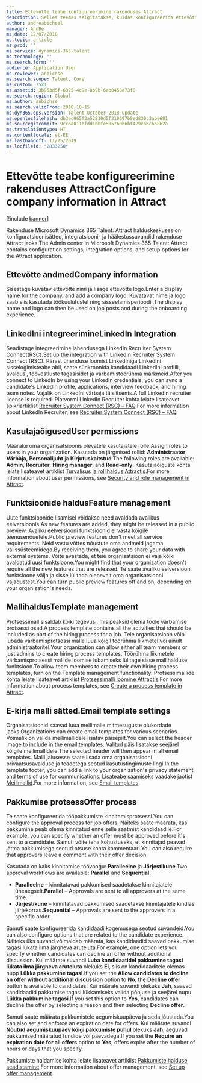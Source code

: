 ```yaml
---
title: Ettevõtte teabe konfigureerimine rakenduses Attract
description: Selles teemas selgitatakse, kuidas konfigureerida ettevõtte teavet ja brändingut rakenduse Microsoft Dynamics 365 Talent – Attract jaoks.
author: andreabichsel
manager: AnnBe
ms.date: 12/07/2018
ms.topic: article
ms.prod: ''
ms.service: dynamics-365-talent
ms.technology: ''
ms.search.form: ''
audience: Application User
ms.reviewer: anbichse
ms.search.scope: Talent, Core
ms.custom: 7521
ms.assetid: 3b953d5f-6325-4c9e-8b9b-6ab0458a73f8
ms.search.region: Global
ms.author: anbichse
ms.search.validFrom: 2018-10-15
ms.dyn365.ops.version: Talent October 2018 update
ms.openlocfilehash: db3ec965f3a52810d5f310697b9ed830c3abe681
ms.sourcegitcommit: 9cc6a011bfdd1b0fe505760b6bf429eb6c65862a
ms.translationtype: HT
ms.contentlocale: et-EE
ms.lasthandoff: 11/25/2019
ms.locfileid: "2833250"
---
```

# <a name="configure-company-information-in-attract"></a><span data-ttu-id="67652-103">Ettevõtte teabe konfigureerimine rakenduses Attract</span><span class="sxs-lookup"><span data-stu-id="67652-103">Configure company information in Attract</span></span>

[!include [banner](includes/banner.md)]

<span data-ttu-id="67652-104">Rakenduse Microsoft Dynamics 365 Talent: Attract halduskeskuses on konfiguratsioonisätted, integratsiooni- ja häälestussuvandid rakenduse Attract jaoks.</span><span class="sxs-lookup"><span data-stu-id="67652-104">The Admin center in Microsoft Dynamics 365 Talent: Attract contains configuration settings, integration options, and setup options for the Attract application.</span></span>

## <a name="company-information"></a><span data-ttu-id="67652-105">Ettevõtte andmed</span><span class="sxs-lookup"><span data-stu-id="67652-105">Company information</span></span>

<span data-ttu-id="67652-106">Sisestage kuvatav ettevõtte nimi ja lisage ettevõtte logo.</span><span class="sxs-lookup"><span data-stu-id="67652-106">Enter a display name for the company, and add a company logo.</span></span> <span data-ttu-id="67652-107">Kuvatavat nime ja logo saab siis kasutada töökuulutustel ning sisseelamisperioodil.</span><span class="sxs-lookup"><span data-stu-id="67652-107">The display name and logo can then be used on job posts and during the onboarding experience.</span></span>

## <a name="linkedin-integration"></a><span data-ttu-id="67652-108">LinkedIni integreerimine</span><span class="sxs-lookup"><span data-stu-id="67652-108">LinkedIn Integration</span></span>

<span data-ttu-id="67652-109">Seadistage integreerimine lahendusega LinkedIn Recruiter System Connect(RSC).</span><span class="sxs-lookup"><span data-stu-id="67652-109">Set up the integration with LinkedIn Recruiter System Connect (RSC).</span></span> <span data-ttu-id="67652-110">Pärast ühenduse loomist LinkedIniga LinkedIni sisselogimisteabe abil, saate sünkroonida kandidaadi LinkedIni profiili, avaldusi, töövestluste tagasisidet ja värbamistöörühma märkmeid.</span><span class="sxs-lookup"><span data-stu-id="67652-110">After you connect to LinkedIn by using your LinkedIn credentials, you can sync a candidate's LinkedIn profile, applications, interview feedback, and hiring team notes.</span></span> <span data-ttu-id="67652-111">Vajalik on LinkedIni värbaja täislitsents.</span><span class="sxs-lookup"><span data-stu-id="67652-111">A full LinkedIn recruiter license is required.</span></span> <span data-ttu-id="67652-112">Platvormi LinkedIn Recruiter kohta leiate lisateavet spikriartiklist [Recruiter System Connect (RSC) – FAQ](https://www.linkedin.com/help/recruiter/answer/90483).</span><span class="sxs-lookup"><span data-stu-id="67652-112">For more information about LinkedIn Recruiter, see [Recruiter System Connect (RSC) – FAQ](https://www.linkedin.com/help/recruiter/answer/90483).</span></span>

## <a name="user-permissions"></a><span data-ttu-id="67652-113">Kasutajaõigused</span><span class="sxs-lookup"><span data-stu-id="67652-113">User permissions</span></span>

<span data-ttu-id="67652-114">Määrake oma organisatsioonis olevatele kasutajatele rolle.</span><span class="sxs-lookup"><span data-stu-id="67652-114">Assign roles to users in your organization.</span></span> <span data-ttu-id="67652-115">Kasutada on järgmised rollid: **Administraator**, **Värbaja**, **Personalijuht** ja **Kirjutuskaitstud**.</span><span class="sxs-lookup"><span data-stu-id="67652-115">The following roles are available: **Admin**, **Recruiter**, **Hiring manager**, and **Read-only**.</span></span> <span data-ttu-id="67652-116">Kasutajaõiguste kohta leiate lisateavet artiklist [Turvalisus ja rollihaldus Attractis](./security-attract.md).</span><span class="sxs-lookup"><span data-stu-id="67652-116">For more information about user permissions, see [Security and role management in Attract](./security-attract.md).</span></span>

## <a name="feature-management"></a><span data-ttu-id="67652-117">Funktsioonide haldus</span><span class="sxs-lookup"><span data-stu-id="67652-117">Feature management</span></span>

<span data-ttu-id="67652-118">Uute funktsioonide lisamisel võidakse need avaldada avalikus eelversioonis.</span><span class="sxs-lookup"><span data-stu-id="67652-118">As new features are added, they might be released in a public preview.</span></span> <span data-ttu-id="67652-119">Avaliku eelversiooni funktsioonid ei vasta kõigile teenusenõuetele.</span><span class="sxs-lookup"><span data-stu-id="67652-119">Public preview features don't meet all service requirements.</span></span> <span data-ttu-id="67652-120">Neid vastu võttes nõustute oma andmeid jagama välissüsteemidega.</span><span class="sxs-lookup"><span data-stu-id="67652-120">By receiving them, you agree to share your data with external systems.</span></span> <span data-ttu-id="67652-121">Võite avastada, et teie organisatsioon ei vaja kõiki avaldatud uusi funktsioone.</span><span class="sxs-lookup"><span data-stu-id="67652-121">You might find that your organization doesn't require all the new features that are released.</span></span> <span data-ttu-id="67652-122">Te saate avaliku eelversiooni funktsioone välja ja sisse lülitada olenevalt oma organisatsiooni vajadustest.</span><span class="sxs-lookup"><span data-stu-id="67652-122">You can turn public preview features off and on, depending on your organization's needs.</span></span>

## <a name="template-management"></a><span data-ttu-id="67652-123">Mallihaldus</span><span class="sxs-lookup"><span data-stu-id="67652-123">Template management</span></span>

<span data-ttu-id="67652-124">Protsessimall sisaldab kõiki tegevusi, mis peaksid olema tööle värbamise protsessi osad.</span><span class="sxs-lookup"><span data-stu-id="67652-124">A process template contains all the activities that should be included as part of the hiring process for a job.</span></span> <span data-ttu-id="67652-125">Teie organisatsioon võib lubada värbamisprotsessi malle luua kõigil töörühma liikmetel või ainult administraatoritel.</span><span class="sxs-lookup"><span data-stu-id="67652-125">Your organization can allow either all team members or just admins to create hiring process templates.</span></span> <span data-ttu-id="67652-126">Töörühma liikmetele värbamisprotsessi mallide loomise lubamiseks lülitage sisse mallihalduse funktsioon.</span><span class="sxs-lookup"><span data-stu-id="67652-126">To allow team members to create their own hiring process templates, turn on the Template management functionality.</span></span> <span data-ttu-id="67652-127">Protsessimallide kohta leiate lisateavet artiklist [Protsessimalli loomine Attractis](./process-templates-attract.md).</span><span class="sxs-lookup"><span data-stu-id="67652-127">For more information about process templates, see [Create a process template in Attract](./process-templates-attract.md).</span></span>

## <a name="email-template-settings"></a><span data-ttu-id="67652-128">E-kirja malli sätted.</span><span class="sxs-lookup"><span data-stu-id="67652-128">Email template settings</span></span>

<span data-ttu-id="67652-129">Organisatsioonid saavad luua meilimalle mitmesuguste olukordade jaoks.</span><span class="sxs-lookup"><span data-stu-id="67652-129">Organizations can create email templates for various scenarios.</span></span> <span data-ttu-id="67652-130">Võimalik on valida meilimallidele lisatav päisepilt.</span><span class="sxs-lookup"><span data-stu-id="67652-130">You can select the header image to include in the email templates.</span></span> <span data-ttu-id="67652-131">Valitud päis lisatakse seejärel kõigile meilimallidele.</span><span class="sxs-lookup"><span data-stu-id="67652-131">The selected header will then appear in all email templates.</span></span> <span data-ttu-id="67652-132">Malli jalusesse saate lisada oma organisatsiooni privaatsusavalduse ja teadetega seotud kasutustingimuste lingi.</span><span class="sxs-lookup"><span data-stu-id="67652-132">In the template footer, you can add a link to your organization's privacy statement and terms of use for communications.</span></span> <span data-ttu-id="67652-133">Lisateabe saamiseks vaadake jaotist [Meilimallid](./email-templates.md).</span><span class="sxs-lookup"><span data-stu-id="67652-133">For more information, see [Email templates](./email-templates.md).</span></span>

## <a name="offer-process"></a><span data-ttu-id="67652-134">Pakkumise protsess</span><span class="sxs-lookup"><span data-stu-id="67652-134">Offer process</span></span>

<span data-ttu-id="67652-135">Te saate konfigureerida tööpakkumiste kinnitamisprotsessi.</span><span class="sxs-lookup"><span data-stu-id="67652-135">You can configure the approval process for job offers.</span></span> <span data-ttu-id="67652-136">Näiteks saate määrata, kas pakkumine peab olema kinnitatud enne selle saatmist kandidaadile.</span><span class="sxs-lookup"><span data-stu-id="67652-136">For example, you can specify whether an offer must be approved before it's sent to a candidate.</span></span> <span data-ttu-id="67652-137">Samuti võite teha kohustuseks, et kinnitajad peavad jätma pakkumisega seotud otsuse kohta kommentaari.</span><span class="sxs-lookup"><span data-stu-id="67652-137">You can also require that approvers leave a comment with their offer decision.</span></span>

<span data-ttu-id="67652-138">Kasutada on kaks kinnitamise töövoogu: **Paralleelne** ja **Järjestikune**.</span><span class="sxs-lookup"><span data-stu-id="67652-138">Two approval workflows are available: **Parallel** and **Sequential**.</span></span>

- <span data-ttu-id="67652-139">**Paralleelne** – kinnitatavad pakkumised saadetakse kinnitajatele üheaegselt.</span><span class="sxs-lookup"><span data-stu-id="67652-139">**Parallel** – Approvals are sent to all approvers at the same time.</span></span>
- <span data-ttu-id="67652-140">**Järjestikune** – kinnitatavad pakkumised saadetakse kinnitajatele kindlas järjekorras.</span><span class="sxs-lookup"><span data-stu-id="67652-140">**Sequential** – Approvals are sent to the approvers in a specific order.</span></span>

<span data-ttu-id="67652-141">Samuti saate konfigureerida kandidaadi kogemusega seotud suvandeid.</span><span class="sxs-lookup"><span data-stu-id="67652-141">You can also configure options that are related to the candidate experience.</span></span> <span data-ttu-id="67652-142">Näiteks üks suvand võimaldab määrata, kas kandidaadid saavad pakkumise tagasi lükata ilma järgneva aruteluta.</span><span class="sxs-lookup"><span data-stu-id="67652-142">For example, one option lets you specify whether candidates can decline an offer without additional discussion.</span></span> <span data-ttu-id="67652-143">Kui määrate suvandi **Luba kandidaatidel pakkumine tagasi lükata ilma järgneva aruteluta** olekuks **Ei**, siis on kandidaaditele olemas nupp **Lükka pakkumine tagasi**.</span><span class="sxs-lookup"><span data-stu-id="67652-143">If you set the **Allow candidates to decline an offer without additional discussion** option to **No**, the **Decline offer** button is available to candidates.</span></span> <span data-ttu-id="67652-144">Kui määrate suvandi olekuks **Jah**, saavad kandidaadid pakkumise tagasi lükkamiseks valida põhjuse ja seejärel nupu **Lükka pakkumine tagasi**.</span><span class="sxs-lookup"><span data-stu-id="67652-144">If you set this option to **Yes**, candidates can decline the offer by selecting a reason and then selecting **Decline offer**.</span></span>

<span data-ttu-id="67652-145">Samuti saate määrata pakkumistele aegumiskuupäeva ja seda jõustada.</span><span class="sxs-lookup"><span data-stu-id="67652-145">You can also set and enforce an expiration date for offers.</span></span> <span data-ttu-id="67652-146">Kui määrate suvandi **Nõutud aegumiskuupäev kõigi pakkumiste puhul** olekuks **Jah**, aeguvad pakkumised määratud tundide või päevadega.</span><span class="sxs-lookup"><span data-stu-id="67652-146">If you set the **Require an expiration date for all offers** option to **Yes**, offers expire after the number of hours or days that you specify.</span></span>

<span data-ttu-id="67652-147">Pakkumiste haldamise kohta leiate lisateavet artiklist [Pakkumiste halduse seadistamine](./offer-setup.md).</span><span class="sxs-lookup"><span data-stu-id="67652-147">For more information about offer management, see [Set up offer management](./offer-setup.md).</span></span>
